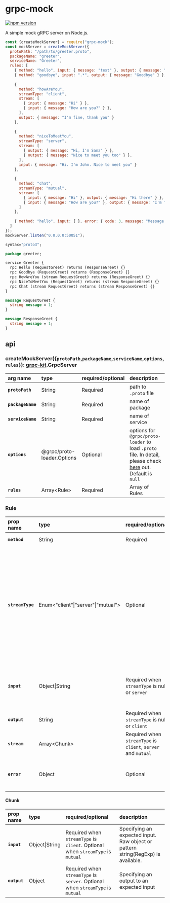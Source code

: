 # grpc-mock
[![npm version](https://badge.fury.io/js/grpc-mock.svg)](https://badge.fury.io/js/grpc-mock)

A simple mock gRPC server on Node.js.

```js
const {createMockServer} = require("grpc-mock");
const mockServer = createMockServer({
  protoPath: "/path/to/greeter.proto",
  packageName: "greeter",
  serviceName: "Greeter",
  rules: [
    { method: "hello", input: { message: "test" }, output: { message: "Hello" } },
    { method: "goodbye", input: ".*", output: { message: "Goodbye" } },
    
    {
      method: "howAreYou",
      streamType: "client",
      stream: [
        { input: { message: "Hi" } },
        { input: { message: "How are you?" } },
      ],
      output: { message: "I'm fine, thank you" }
    },
    
    {
      method: "niceToMeetYou",
      streamType: "server",
      stream: [
        { output: { message: "Hi, I'm Sana" } },
        { output: { message: "Nice to meet you too" } },
      ],
      input: { message: "Hi. I'm John. Nice to meet you" }
    },
    
    {
      method: "chat",
      streamType: "mutual",
      stream: [
        { input: { message: "Hi" }, output: { message: "Hi there" } },
        { input: { message: "How are you?" }, output: { message: "I'm fine, thank you." } },
      ]
    },
    
    { method: "hello", input: { }, error: { code: 3, message: "Message text is required"} },
  ]
});
mockServer.listen("0.0.0.0:50051");
```

```proto
syntax="proto3";

package greeter;

service Greeter {
  rpc Hello (RequestGreet) returns (ResponseGreet) {}
  rpc Goodbye (RequestGreet) returns (ResponseGreet) {}
  rpc HowAreYou (stream RequestGreet) returns (ResponseGreet) {}
  rpc NiceToMeetYou (RequestGreet) returns (stream ResponseGreet) {}
  rpc Chat (stream RequestGreet) returns (stream ResponseGreet) {}
}

message RequestGreet {
  string message = 1;
}

message ResponseGreet {
  string message = 1;
}
```

## api
### createMockServer({`protoPath`,`packageName`,`serviceName`,`options`,`rules`}): [grpc-kit](https://github.com/YoshiyukiKato/grpc-kit).GrpcServer

|arg name|type|required/optional|description|
|:-------|:---|:----------------|:----------|
|**`protoPath`**|String|Required|path to `.proto` file|
|**`packageName`**|String|Required|name of package|
|**`serviceName`**|String|Required|name of service|
|**`options`**|@grpc/proto-loader.Options|Optional|options for `@grpc/proto-loader` to load `.proto` file. In detail, please check [here](https://github.com/grpc/grpc-node/blob/master/packages/proto-loader/README.md) out. Default is `null`|
|**`rules`**|Array\<Rule\>|Required|Array of Rules|

### Rule
|prop name|type|required/optional|description|
|:-------|:---|:----------------|:----------|
|**`method`**|String|Required|path to `.proto` file|
|**`streamType`**|Enum<"client"\|"server"\|"mutual">|Optional|Type of stream. Set `client` if only using client side stream, set `server` if only using server side stream, and set `mutual` if using both of client and server side stream. Set null/undefined if not using stream. Default is null|
|**`input`**|Object\|String|Required when `streamType` is null or `server`|Specifying an expected input. Raw object or pattern string(RegExp) is available|
|**`output`**|String|Required when `streamType` is null or `client`|Specifying an output to an expected input|
|**`stream`**|Array\<Chunk\>|Required when `streamType` is `client`, `server` and `mutual`|Array of Chunks|
|**`error`**|Object|Optional|If provided, server will response with this error object|

#### Chunk
|prop name|type|required/optional|description|
|:-------|:---|:----------------|:----------|
|**`input`**|Object\|String|Required when `streamType` is `client`. Optional when `streamType` is `mutual`|Specifying an expected input. Raw object or pattern string(RegExp) is available.|
|**`output`**|Object|Required when `streamType` is `server`. Optional when `streamType` is `mutual`|Specifying an output to an expected input|
